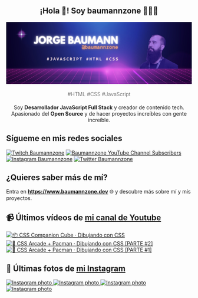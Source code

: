 <p align="center">
   <h2 align="center">¡Hola 👋! Soy baumannzone 👨🏻‍💻</h2>
   <img align="center" src="img/header.png" />
   <h4 align="center" style="font-weight: 300; color: #555;">#HTML #CSS #JavaScript</h4>
</p>

<p align="center" style="margin-bottom: 20px">Soy <strong>Desarrollador JavaScript Full Stack</strong> y creador de contenido tech.
<br/>
Apasionado del <strong>Open Source</strong> y de hacer proyectos increíbles con gente increíble.
</p>

## Sígueme en mis redes sociales

[![Twitch Baumannzone](https://img.shields.io/twitch/status/baumannzone?style=social)](https://twitch.tv/baumannzone)
[![Baumannzone YouTube Channel Subscribers](https://img.shields.io/youtube/channel/subscribers/UCTTj5ztXnGeDRPFVsBp7VMA?style=social)](https://youtube.com/rambitojs)
[![Instagram Baumannzone](https://img.shields.io/badge/Baumannzone--_.svg?label=Instagram&style=social&logo=instagram)](https://instagram.com/baumannzone)
[![Twitter Baumannzone](https://img.shields.io/twitter/follow/Baumannzone?label=Twitter&style=social)](https://twitter.com/baumannzone)

## ¿Quieres saber más de mí?

Entra en **https://www.baumannzone.dev** 🌐 y descubre más sobre mí y mis proyectos.

## 📹 Últimos vídeos de [mi canal de Youtube](https://youtube.com/rambitojs?sub_confirmation=1)


<a href='https://youtu.be/W6xwoSJahA0' target='_blank'>
  <img width='30%' src='https://img.youtube.com/vi/W6xwoSJahA0/mqdefault.jpg' alt='📦 CSS Companion Cube · Dibujando con CSS' />
</a>
<a href='https://youtu.be/9C3NXVXewH8' target='_blank'>
  <img width='30%' src='https://img.youtube.com/vi/9C3NXVXewH8/mqdefault.jpg' alt='👾 CSS Arcade + Pacman · Dibujando con CSS [PARTE #2]' />
</a>
<a href='https://youtu.be/2ahqLdgkSxA' target='_blank'>
  <img width='30%' src='https://img.youtube.com/vi/2ahqLdgkSxA/mqdefault.jpg' alt='👾 CSS Arcade + Pacman · Dibujando con CSS [PARTE #1]' />
</a>

## 📸 Últimas fotos de [mi Instagram](https://instagram.com/baumannzone)


<a href='https://instagram.com/p/C0wvw04IjE7' target='_blank'>
  <img width='20%' src='https://scontent-fra3-1.cdninstagram.com/v/t51.2885-15/410431685_2324562264396277_1565438691155214994_n.jpg?stp=dst-jpg_e15_fr_s1080x1080&_nc_ht=scontent-fra3-1.cdninstagram.com&_nc_cat=101&_nc_ohc=xxnMQRu2vgMAX8__qNc&edm=APU89FABAAAA&ccb=7-5&ig_cache_key=MzI1NjMxMjU5NDA4NjExMzU5NQ%3D%3D.2-ccb7-5&oh=00_AfAYdaamEgz9LyiYlfkpKCeEb_6kWP0IscSWuWv-MhoJYA&oe=658249A6&_nc_sid=bc0c2c' alt='Instagram photo' />
</a>
<a href='https://instagram.com/p/CxeBk4FIii4' target='_blank'>
  <img width='20%' src='https://scontent-fra5-1.cdninstagram.com/v/t51.2885-15/381141733_1047798316225742_4582053348965397562_n.jpg?stp=dst-jpg_e15_fr_s1080x1080&_nc_ht=scontent-fra5-1.cdninstagram.com&_nc_cat=102&_nc_ohc=rvYvxhiv-jMAX_b8_du&edm=APU89FABAAAA&ccb=7-5&ig_cache_key=MzE5Njk5OTcxNzY0Mjk3MTMyMA%3D%3D.2-ccb7-5&oh=00_AfCrtzZoJQIYztoLhjm-djs_dka4VyT1FKHiI9DM981vNQ&oe=65829BC3&_nc_sid=bc0c2c' alt='Instagram photo' />
</a>
<a href='https://instagram.com/p/Cwp69ltLAiX' target='_blank'>
  <img width='20%' src='https://scontent-fra5-2.cdninstagram.com/v/t51.2885-15/372858005_149716668132501_3762268922689772339_n.jpg?stp=dst-jpg_e15_fr_s1080x1080&_nc_ht=scontent-fra5-2.cdninstagram.com&_nc_cat=109&_nc_ohc=vYPQj0m9XN4AX8jcW2R&edm=APU89FABAAAA&ccb=7-5&ig_cache_key=MzE4MjMzMzkzMDc4NTk5ODk5OQ%3D%3D.2-ccb7-5&oh=00_AfAzRY_ApoF00gTMOR6Y6wros4jXC_LVyIA0NffJXwDj2Q&oe=65830BD1&_nc_sid=bc0c2c' alt='Instagram photo' />
</a>
<a href='https://instagram.com/p/CwQxS6LLEw6' target='_blank'>
  <img width='20%' src='https://scontent-fra3-1.cdninstagram.com/v/t51.2885-15/369629154_312070311476283_3783488380458888428_n.jpg?stp=dst-jpg_e15_fr_s1080x1080&_nc_ht=scontent-fra3-1.cdninstagram.com&_nc_cat=103&_nc_ohc=4aKbG-CtrJsAX8AdjjJ&edm=APU89FABAAAA&ccb=7-5&ig_cache_key=MzE3NTI1NDUzNDkzMzc2MDYxNA%3D%3D.2-ccb7-5&oh=00_AfD0qI5RnVZkG5u6ZEyD09d_hbwey95m3Q1gpNSuP7S6qw&oe=65820287&_nc_sid=bc0c2c' alt='Instagram photo' />
</a>
